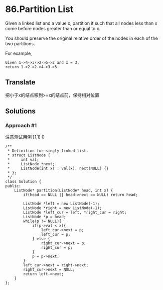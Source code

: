 # 86.Partition List #

Given a linked list and a value x, partition it such that all nodes less than x come before nodes greater than or equal to x.

You should preserve the original relative order of the nodes in each of the two partitions.

For example,

	Given 1->4->3->2->5->2 and x = 3,
	return 1->2->2->4->3->5.

## Translate ##

把小于x的结点移到>=x的结点前，保持相对位置

## Solutions ##

### Approach #1 ###

注意测试用例 [1,1] 0

	/**
	 * Definition for singly-linked list.
	 * struct ListNode {
	 *     int val;
	 *     ListNode *next;
	 *     ListNode(int x) : val(x), next(NULL) {}
	 * };
	 */
	class Solution {
	public:
	    ListNode* partition(ListNode* head, int x) {
	        if(head == NULL || head->next == NULL) return head;
	        
	        ListNode *left = new ListNode(-1);
	        ListNode *right = new ListNode(-1);
	        ListNode *left_cur = left, *right_cur = right;
	        ListNode *p = head;
	        while(p != NULL){
	            if(p->val < x){
	                left_cur->next = p;
	                left_cur = p;
	            } else {
	                right_cur->next = p;
	                right_cur = p;
	            }
	            p = p->next;
	        }
	        left_cur->next = right->next;
	        right_cur->next = NULL;
	        return left->next;
	    }
	};